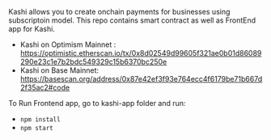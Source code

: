 Kashi allows you to create onchain payments for businesses using subscriptoin model. This repo contains smart contract as well as FrontEnd app for Kashi.

- Kashi on Optimism Mainnet : https://optimistic.etherscan.io/tx/0x8d02549d99605f321ae0b01d86089290e23c1e7b2bdc549329c15b6370bc250e
- Kashi on Base Mainnet: https://basescan.org/address/0x87e42ef3f93e764ecc4f6179be71b667d2f35ac2#code

To Run Frontend app, go to kashi-app folder and run:
- `npm install`
- `npm start`
